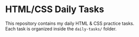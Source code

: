# HTML/CSS Daily Tasks 

This repository contains my daily HTML & CSS practice tasks.  
Each task is organized inside the `daily-tasks/` folder.

